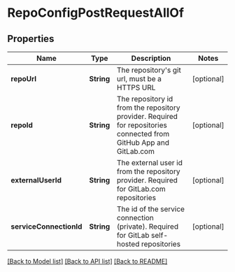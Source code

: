 # RepoConfigPostRequestAllOf

## Properties
Name | Type | Description | Notes
------------ | ------------- | ------------- | -------------
**repoUrl** | **String** | The repository&#39;s git url, must be a HTTPS URL | [optional] 
**repoId** | **String** | The repository id from the repository provider. Required for repositories connected from GitHub App and GitLab.com | [optional] 
**externalUserId** | **String** | The external user id from the repository provider. Required for GitLab.com repositories | [optional] 
**serviceConnectionId** | **String** | The id of the service connection (private). Required for GitLab self-hosted repositories | [optional] 

[[Back to Model list]](../README.md#documentation-for-models) [[Back to API list]](../README.md#documentation-for-api-endpoints) [[Back to README]](../README.md)



